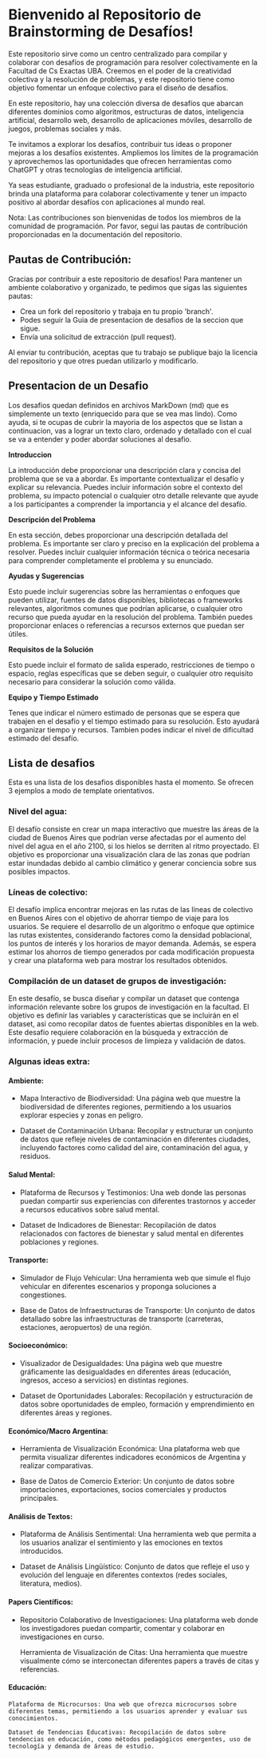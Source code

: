 # Bienvenido al Repositorio de Brainstorming de Desafíos!

Este repositorio sirve como un centro centralizado para compilar y colaborar con desafíos de programación para resolver colectivamente en la Facultad de Cs Exactas UBA. Creemos en el poder de la creatividad colectiva y la resolución de problemas, y este repositorio tiene como objetivo fomentar un enfoque colectivo para el diseño de desafíos.

En este repositorio, hay una colección diversa de desafíos que abarcan diferentes dominios como algoritmos, estructuras de datos, inteligencia artificial, desarrollo web, desarrollo de aplicaciones móviles, desarrollo de juegos, problemas sociales y más. 

Te invitamos a explorar los desafíos, contribuir tus ideas o proponer mejoras a los desafíos existentes. Ampliemos los límites de la programación y aprovechemos las oportunidades que ofrecen herramientas como ChatGPT y otras tecnologías de inteligencia artificial.

Ya seas estudiante, graduado o profesional de la industria, este repositorio brinda una plataforma para colaborar colectivamente y tener un impacto positivo al abordar desafíos con aplicaciones al mundo real.

Nota: Las contribuciones son bienvenidas de todos los miembros de la comunidad de programación. Por favor, segui las pautas de contribución proporcionadas en la documentación del repositorio.


## Pautas de Contribución:

Gracias por contribuir a este repositorio de desafíos! Para mantener un ambiente colaborativo y organizado, te pedimos que sigas las siguientes pautas:

- Crea un fork del repositorio y trabaja en tu propio 'branch'.
- Podes seguir la Guia de presentacion de desafios de la seccion que sigue.
- Envía una solicitud de extracción (pull request).

Al enviar tu contribución, aceptas que tu trabajo se publique bajo la licencia del repositorio y que otres puedan utilizarlo y modificarlo.

## Presentacion de un Desafio

Los desafios quedan definidos en archivos MarkDown (md) que es simplemente un texto (enriquecido para que se vea mas lindo). Como ayuda, si te ocupas de cubrir la mayoria de los aspectos que se listan a continuacion, vas a lograr un texto claro, ordenado y detallado con el cual se va a entender y poder abordar soluciones al desafio.

**Introduccion**

La introducción debe proporcionar una descripción clara y concisa del problema que se va a abordar. Es importante contextualizar el desafío y explicar su relevancia. Puedes incluir información sobre el contexto del problema, su impacto potencial o cualquier otro detalle relevante que ayude a los participantes a comprender la importancia y el alcance del desafío.

**Descripción del Problema**

En esta sección, debes proporcionar una descripción detallada del problema. Es importante ser claro y preciso en la explicación del problema a resolver. Puedes incluir cualquier información técnica o teórica necesaria para comprender completamente el problema y su enunciado.

**Ayudas y Sugerencias**

Esto puede incluir sugerencias sobre las herramientas o enfoques que pueden utilizar, fuentes de datos disponibles, bibliotecas o frameworks relevantes, algoritmos comunes que podrían aplicarse, o cualquier otro recurso que pueda ayudar en la resolución del problema. También puedes proporcionar enlaces o referencias a recursos externos que puedan ser útiles.

**Requisitos de la Solución**

Esto puede incluir el formato de salida esperado, restricciones de tiempo o espacio, reglas específicas que se deben seguir, o cualquier otro requisito necesario para considerar la solución como válida.

**Equipo y Tiempo Estimado**

Tenes que indicar el número estimado de personas que se espera que trabajen en el desafío y el tiempo estimado para su resolución. Esto ayudará a organizar tiempo y recursos. Tambien podes indicar el nivel de dificultad estimado del desafío. 


## Lista de desafios

Esta es una lista de los desafios disponibles hasta el momento. Se ofrecen 3 ejemplos a modo de template orientativos.

### Nivel del agua: 

El desafío consiste en crear un mapa interactivo que muestre las áreas de la ciudad de Buenos Aires que podrían verse afectadas por el aumento del nivel del agua en el año 2100, si los hielos se derriten al ritmo proyectado. El objetivo es proporcionar una visualización clara de las zonas que podrían estar inundadas debido al cambio climático y generar conciencia sobre sus posibles impactos.

### Líneas de colectivo: 

El desafío implica encontrar mejoras en las rutas de las líneas de colectivo en Buenos Aires con el objetivo de ahorrar tiempo de viaje para los usuarios. Se requiere el desarrollo de un algoritmo o enfoque que optimice las rutas existentes, considerando factores como la densidad poblacional, los puntos de interés y los horarios de mayor demanda. Además, se espera estimar los ahorros de tiempo generados por cada modificación propuesta y crear una plataforma web para mostrar los resultados obtenidos.

### Compilación de un dataset de grupos de investigación: 

En este desafío, se busca diseñar y compilar un dataset que contenga información relevante sobre los grupos de investigación en la facultad. El objetivo es definir las variables y características que se incluirán en el dataset, así como recopilar datos de fuentes abiertas disponibles en la web. Este desafío requiere colaboración en la búsqueda y extracción de información, y puede incluir procesos de limpieza y validación de datos.


### Algunas ideas extra:

#### Ambiente:

- Mapa Interactivo de Biodiversidad: Una página web que muestre la biodiversidad de diferentes regiones, permitiendo a los usuarios explorar especies y zonas en peligro.    

- Dataset de Contaminación Urbana: Recopilar y estructurar un conjunto de datos que refleje niveles de contaminación en diferentes ciudades, incluyendo factores como calidad del aire, contaminación del agua, y residuos.

#### Salud Mental:

- Plataforma de Recursos y Testimonios: Una web donde las personas puedan compartir sus experiencias con diferentes trastornos y acceder a recursos educativos sobre salud mental.

- Dataset de Indicadores de Bienestar: Recopilación de datos relacionados con factores de bienestar y salud mental en diferentes poblaciones y regiones.

#### Transporte:

- Simulador de Flujo Vehicular: Una herramienta web que simule el flujo vehicular en diferentes escenarios y proponga soluciones a congestiones.

- Base de Datos de Infraestructuras de Transporte: Un conjunto de datos detallado sobre las infraestructuras de transporte (carreteras, estaciones, aeropuertos) de una región.

#### Socioeconómico:

- Visualizador de Desigualdades: Una página web que muestre gráficamente las desigualdades en diferentes áreas (educación, ingresos, acceso a servicios) en distintas regiones.

- Dataset de Oportunidades Laborales: Recopilación y estructuración de datos sobre oportunidades de empleo, formación y emprendimiento en diferentes áreas y regiones.

#### Económico/Macro Argentina:

- Herramienta de Visualización Económica: Una plataforma web que permita visualizar diferentes indicadores económicos de Argentina y realizar comparativas.

- Base de Datos de Comercio Exterior: Un conjunto de datos sobre importaciones, exportaciones, socios comerciales y productos principales.

#### Análisis de Textos:

- Plataforma de Análisis Sentimental: Una herramienta web que permita a los usuarios analizar el sentimiento y las emociones en textos introducidos.

- Dataset de Análisis Lingüístico: Conjunto de datos que refleje el uso y evolución del lenguaje en diferentes contextos (redes sociales, literatura, medios).

#### Papers Científicos:

- Repositorio Colaborativo de Investigaciones: Una plataforma web donde los investigadores puedan compartir, comentar y colaborar en investigaciones en curso.

    Herramienta de Visualización de Citas: Una herramienta que muestre visualmente cómo se interconectan diferentes papers a través de citas y referencias.

#### Educación:

    Plataforma de Microcursos: Una web que ofrezca microcursos sobre diferentes temas, permitiendo a los usuarios aprender y evaluar sus conocimientos.

    Dataset de Tendencias Educativas: Recopilación de datos sobre tendencias en educación, como métodos pedagógicos emergentes, uso de tecnología y demanda de áreas de estudio.
